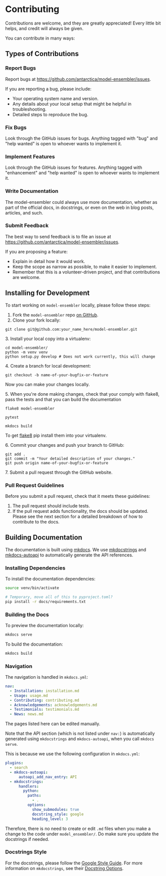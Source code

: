 # Contributing
Contributions are welcome, and they are greatly appreciated! Every little bit
helps, and credit will always be given.

You can contribute in many ways:

## Types of Contributions

### Report Bugs
Report bugs at https://github.com/antarctica/model-ensembler/issues.

If you are reporting a bug, please include:

* Your operating system name and version.
* Any details about your local setup that might be helpful in troubleshooting.
* Detailed steps to reproduce the bug.

### Fix Bugs
Look through the GitHub issues for bugs. Anything tagged with "bug" and "help
wanted" is open to whoever wants to implement it.

### Implement Features
Look through the GitHub issues for features. Anything tagged with "enhancement"
and "help wanted" is open to whoever wants to implement it.

### Write Documentation
The model-ensembler could always use more documentation, whether as part of the
official docs, in docstrings, or even on the web in blog posts, articles, and such.

### Submit Feedback
The best way to send feedback is to file an issue at https://github.com/antarctica/model-ensembler/issues.

If you are proposing a feature:

* Explain in detail how it would work.
* Keep the scope as narrow as possible, to make it easier to implement.
* Remember that this is a volunteer-driven project, and that contributions
  are welcome.

## Installing for Development
To start working on `model-ensembler` locally, please follow these steps:

1. Fork the `model-ensembler` repo [on GitHub](https://github.com/environmental-forecasting/model-ensembler).
2. Clone your fork locally:

```shell
git clone git@github.com:your_name_here/model-ensembler.git
```

3\. Install your local copy into a virtualenv:

```shell
cd model-ensembler/
python -m venv venv
python setup.py develop # Does not work currently, this will change
```

4\. Create a branch for local development:

```
git checkout -b name-of-your-bugfix-or-feature
```

Now you can make your changes locally.

5\. When you're done making changes, check that your comply with flake8, pass the
   tests and that you can build the documentation

```shell
flake8 model-ensembler

pytest

mkdocs build
```

To get [flake8](https://flake8.pycqa.org/en/latest/) pip install them into your virtualenv.

6\. Commit your changes and push your branch to GitHub:

```shell
git add .
git commit -m "Your detailed description of your changes."
git push origin name-of-your-bugfix-or-feature
```

7\. Submit a pull request through the GitHub website.

### Pull Request Guidelines

Before you submit a pull request, check that it meets these guidelines:

1. The pull request should include tests.
2. If the pull request adds functionality, the docs should be updated.
Please see the next section for a detailed breakdown of how to contribute 
to the docs. 

## Building Documentation

The documentation is built using [mkdocs](https://www.mkdocs.org/). We use [mkdocstrings](https://mkdocstrings.github.io/) and [mkdocs-autoapi](https://mkdocs-autoapi.readthedocs.io/en/latest/) to automatically generate the API references.

### Installing Dependencies
To install the documentation dependencies:

```bash
source venv/bin/activate

# Temporary, move all of this to pyproject.toml?
pip install -r docs/requirements.txt
```

### Building the Docs
To preview the documentation locally:
```bash
mkdocs serve
```

To build the documentation:
```bash
mkdocs build
```

### Navigation
The navigation is handled in `mkdocs.yml`:
```yaml
nav:
  - Installation: installation.md
  - Usage: usage.md
  - Contributing: contributing.md
  - Acknowledgements: acknowledgements.md
  - Testimonials: testimonials.md
  - News: news.md
```
The pages listed here can be edited manually.

Note that the API section (which is not listed under `nav:`) is automatically generated using `mkdocstrings` and `mkdocs-autoapi`, when you call `mkdocs serve`.

This is because we use the following configuration in `mkdocs.yml`:
```yaml
plugins:
  - search
  - mkdocs-autoapi:
      autoapi_add_nav_entry: API
  - mkdocstrings:
      handlers:
        python:
          paths:
            - .
          options:
            show_submodules: true
            docstring_style: google
            heading_level: 3
```

Therefore, there is no need to create or edit `.md` files when you make a change to the code under `model_ensembler/`. Do make sure you update the docstrings if needed.

### Docstrings Style
For the docstrings, please follow the [Google Style Guide][4]. For more information on `mkdocstrings`, see their [Docstring Options][5].

[1]: https://github.com/wrf-model/WRF
[2]: https://github.com/RJArthern/WAVI.jl
[3]: https://github.com/antarctica/IceNet-Pipeline
[4]: https://www.sphinx-doc.org/en/master/usage/extensions/example_google.html#example-google
[5]: https://mkdocstrings.github.io/python/usage/configuration/docstrings/
